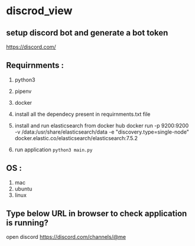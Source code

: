 # discrod_view

## setup discord bot and generate a bot token
https://discord.com/ 

## Requirnments :
1. python3
2. pipenv
3. docker
3. install all the dependecy present in requirnments.txt file
4. install and run elasticsearch from docker hub
    docker run -p 9200:9200 -v /data:/usr/share/elasticsearch/data -e "discovery.type=single-node" docker.elastic.co/elasticsearch/elasticsearch:7.5.2

5. run application
	```python3 main.py```

## OS :
1. mac
2. ubuntu
3. linux

## Type below URL in browser to check application is running?
open discord https://discord.com/channels/@me

